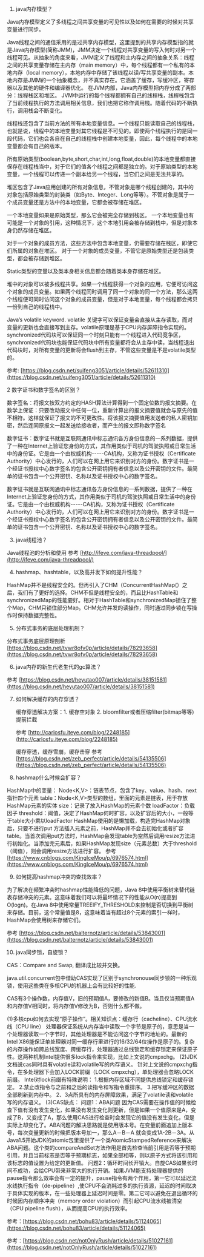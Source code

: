 1. java内存模型？

Java内存模型定义了多线程之间共享变量的可见性以及如何在需要的时候对共享变量进行同步。

Java线程之间的通信采用的是过共享内存模型，这里提到的共享内存模型指的就是Java内存模型(简称JMM)，JMM决定一个线程对共享变量的写入何时对另一个线程可见。从抽象的角度来看，JMM定义了线程和主内存之间的抽象关系：线程之间的共享变量存储在主内存（main memory）中，每个线程都有一个私有的本地内存（local memory），本地内存中存储了该线程以读/写共享变量的副本。本地内存是JMM的一个抽象概念，并不真实存在。它涵盖了缓存，写缓冲区，寄存器以及其他的硬件和编译器优化。
在JVM内部，Java内存模型把内存分成了两部分：线程栈区和堆区。
JVM中运行的每个线程都拥有自己的线程栈，线程栈包含了当前线程执行的方法调用相关信息，我们也把它称作调用栈。随着代码的不断执行，调用栈会不断变化。

线程栈还包含了当前方法的所有本地变量信息。一个线程只能读取自己的线程栈，也就是说，线程中的本地变量对其它线程是不可见的。即使两个线程执行的是同一段代码，它们也会各自在自己的线程栈中创建本地变量，因此，每个线程中的本地变量都会有自己的版本。

所有原始类型(boolean,byte,short,char,int,long,float,double)的本地变量都直接保存在线程栈当中，对于它们的值各个线程之间都是独立的。对于原始类型的本地变量，一个线程可以传递一个副本给另一个线程，当它们之间是无法共享的。

堆区包含了Java应用创建的所有对象信息，不管对象是哪个线程创建的，其中的对象包括原始类型的封装类（如Byte、Integer、Long等等）。不管对象是属于一个成员变量还是方法中的本地变量，它都会被存储在堆区。

一个本地变量如果是原始类型，那么它会被完全存储到栈区。 
一个本地变量也有可能是一个对象的引用，这种情况下，这个本地引用会被存储到栈中，但是对象本身仍然存储在堆区。

对于一个对象的成员方法，这些方法中包含本地变量，仍需要存储在栈区，即使它们所属的对象在堆区。 
对于一个对象的成员变量，不管它是原始类型还是包装类型，都会被存储到堆区。

Static类型的变量以及类本身相关信息都会随着类本身存储在堆区。

堆中的对象可以被多线程共享。如果一个线程获得一个对象的应用，它便可访问这个对象的成员变量。如果两个线程同时调用了同一个对象的同一个方法，那么这两个线程便可同时访问这个对象的成员变量，但是对于本地变量，每个线程都会拷贝一份到自己的线程栈中。

Java’s volatile keyword. volatile 关键字可以保证变量会直接从主存读取，而对变量的更新也会直接写到主存。volatile原理是基于CPU内存屏障指令实现的。synchronized代码块可以保证同一个时刻只能有一个线程进入代码竞争区，synchronized代码块也能保证代码块中所有变量都将会从主存中读，当线程退出代码块时，对所有变量的更新将会flush到主存，不管这些变量是不是volatile类型的。

参考: [https://blog.csdn.net/suifeng3051/article/details/52611310](https://blog.csdn.net/suifeng3051/article/details/52611310)

2  数字证书和数字签名的区别？

数字签名：将报文按双方约定的HASH算法计算得到一个固定位数的报文摘要。在数学上保证：只要改动报文中任何一位，重新计算出的报文摘要值就会与原先的值不相符。这样就保证了报文的不可更改性。将该报文摘要值用发送者的私人密钥加密，然后连同原报文一起发送给接收者，而产生的报文即称数字签名

数字证书：数字证书就是互联网通讯中标志通讯各方身份信息的一系列数据，提供了一种在Internet上验证您身份的方式，其作用类似于司机的驾驶执照或日常生活中的身份证。它是由一个由权威机构-----CA机构，又称为证书授权（Certificate Authority）中心发行的，人们可以在网上用它来识别对方的身份。数字证书是一个经证书授权中心数字签名的包含公开密钥拥有者信息以及公开密钥的文件。最简单的证书包含一个公开密钥、名称以及证书授权中心的数字签名。

数字证书就是互联网通讯中标志通讯各方身份信息的一系列数据，提供了一种在Internet上验证您身份的方式，其作用类似于司机的驾驶执照或日常生活中的身份证。它是由一个由权威机构-----CA机构，又称为证书授权（Certificate Authority）中心发行的，人们可以在网上用它来识别对方的身份。数字证书是一个经证书授权中心数字签名的包含公开密钥拥有者信息以及公开密钥的文件。最简单的证书包含一个公开密钥、名称以及证书授权中心的数字签名。

3. java线程池？

Java线程池的分析和使用 参考 [http://ifeve.com/java-threadpool/](http://ifeve.com/java-threadpool/)

4. hashmap、hashtable，以及高并发下如何提升性能？

HashMap并不是线程安全的。但再引入了CHM（ConcurrentHashMap(）之后，我们有了更好的选择。CHM不但是线程安全的，而且比HashTable和synchronizedMap的性能要好。相对于HashTable和synchronizedMap锁住了整个Map，CHM只锁住部分Map。CHM允许并发的读操作，同时通过同步锁在写操作时保持数据完整性。

5. 分布式事务的底层处理机制？

分布式事务底层原理剖析 [https://blog.csdn.net/tvwr8ofv0p/article/details/78293658](https://blog.csdn.net/tvwr8ofv0p/article/details/78293658)

6. java内存的新生代老生代的gc算法？

参考 [https://blog.csdn.net/heyutao007/article/details/38151581](https://blog.csdn.net/heyutao007/article/details/38151581)

7. 如何解决缓存的内存穿透？

   缓存穿透解决方案：1. 缓存空对象 2. bloomfilter或者压缩filter(bitmap等等)提前拦截
   
   参考 [http://carlosfu.iteye.com/blog/2248185](http://carlosfu.iteye.com/blog/2248185)
   
   缓存穿透，缓存雪崩，缓存击穿 参考 [https://blog.csdn.net/zeb_perfect/article/details/54135506](https://blog.csdn.net/zeb_perfect/article/details/54135506)

8. hashmap什么时候会扩容？

HashMap中的变量：
Node<K,V>：链表节点，包含了key、value、hash、next指针四个元素
table：Node<K,V>类型的数组，里面的元素是链表，用于存放HashMap元素的实体
size：记录了放入HashMap的元素个数
loadFactor：负载因子
threshold：阈值，决定了HashMap何时扩容，以及扩容后的大小，一般等于table大小乘以loadFactor
HashMap使用的是懒加载，构造完HashMap对象后，只要不进行put 方法插入元素之前，HashMap并不会去初始化或者扩容table。当首次调用put方法时，HashMap会发现table为空然后调用resize方法进行初始化。当添加完元素后，如果HashMap发现size（元素总数）大于threshold（阈值），则会调用resize方法进行扩容。
参考 [https://www.cnblogs.com/KingIceMou/p/6976574.html](https://www.cnblogs.com/KingIceMou/p/6976574.html)

9. 如何提高hashmap冲突的查找效率？

为了解决在频繁冲突时hashmap性能降低的问题，Java 8中使用平衡树来替代链表存储冲突的元素。这意味着我们可以将最坏情况下的性能从O(n)提高到O(logn)。在Java 8中使用常量TREEIFY_THRESHOLD来控制是否切换到平衡树来存储。目前，这个常量值是8，这意味着当有超过8个元素的索引一样时，HashMap会使用树来存储它们。

参考 [https://blog.csdn.net/balternotz/article/details/53843001](https://blog.csdn.net/balternotz/article/details/53843001)

10. java同步锁，自旋锁？

CAS：Compare and Swap, 翻译成比较并交换。 

java.util.concurrent包中借助CAS实现了区别于synchronouse同步锁的一种乐观锁，使用这些类在多核CPU的机器上会有比较好的性能.

CAS有3个操作数，内存值V，旧的预期值A，要修改的新值B。当且仅当预期值A和内存值V相同时，将内存值V修改为B，否则什么都不做。

(1)多核cpu如何去实现“原子操作”。相关知识点：缓存行（cacheline）、CPU流水线（CPU line）
处理器保证系统从内存当中读取一个字节是原子的，意思是当一个处理器读取一个字节时，其他处理器是不能访问这个字节的地址的。最新的Intel X86能保证单处理器对同一缓存行里进行的16/32/64位操作是原子的。复杂的内存操作如跨总线宽度、跨缓存行，处理器通过总线锁定和缓存锁定来保证原子性。这两种机制Intel提供很多lock指令来实现，比如上文说的cmpxchg。
(2)JDK文档说cas同时具有volatile读和volatile写的内存语义。
针对上文说的cmpxchg指令，在多处理器下会加入LOCK前缀（LOCK  cmpxchg），单处理器会忽略LOCK前缀。
Intel对lock前缀有特殊说明：
1.根据内存区域不同提供总线锁定和缓存锁定。
2.禁止改指令与之前和之后的读指令和写指令重排序。
3.把写缓冲区的数据全部刷新到内存中。
2、3点所具有的内存屏障效果，满足了volatile读和volatile写的内存语义。
(3)CAS缺点：
问题1：ABA问题
因为CAS需要在操作值的时候检查下值有没有发生变化，如果没有发生变化则更新，但是如果一个值原来是A，变成了B，又变成了A，那么使用CAS进行检查时会发现它的值没有发生变化，但是实际上却变化了。ABA问题的解决思路就是使用版本号。在变量前面追加上版本号，每次变量更新的时候把版本号加一，那么A－B－A 就会变成1A-2B－3A。从Java1.5开始JDK的atomic包里提供了一个类AtomicStampedReference来解决ABA问题。这个类的compareAndSet方法作用是首先检查当前引用是否等于预期引用，并且当前标志是否等于预期标志，如果全部相等，则以原子方式将该引用和该标志的值设置为给定的更新值。
问题2：循环时间长开销大。自旋CAS如果长时间不成功，会给CPU带来非常大的执行开销。如果JVM能支持处理器提供的pause指令那么效率会有一定的提升，pause指令有两个作用，第一它可以延迟流水线执行指令（de-pipeline）,使CPU不会消耗过多的执行资源，延迟的时间取决于具体实现的版本，在一些处理器上延迟时间是零。第二它可以避免在退出循环的时候因内存顺序冲突（memory order violation）而引起CPU流水线被清空（CPU pipeline flush），从而提高CPU的执行效率。

参考：[https://blog.csdn.net/bohu83/article/details/51124065](https://blog.csdn.net/bohu83/article/details/51124065)

参考：[https://blog.csdn.net/notOnlyRush/article/details/51027161](https://blog.csdn.net/notOnlyRush/article/details/51027161)

